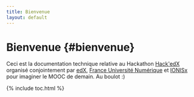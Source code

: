 ```yaml
---
title: Bienvenue
layout: default
---
```


# Bienvenue {#bienvenue}

Ceci est la documentation technique relative au Hackathon [Hack'edX](http://hack.openedx.fr/) organisé
conjointement par [edX](http://openedx.org/), [France Université
Numérique](http://france-universite-numerique-mooc.fr/) et
[IONISx](https://ionisx.com/) pour imaginer le MOOC de demain. Au boulot :)

{% include toc.html %}
